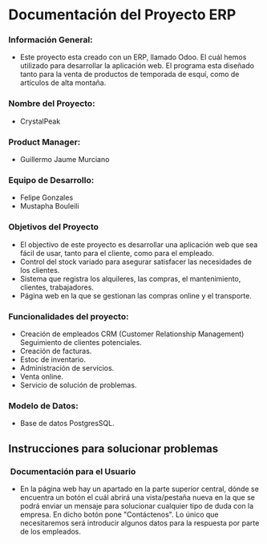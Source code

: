 # Documentación del Proyecto ERP

### Información General: 
- Este proyecto esta creado con un ERP, llamado Odoo. El cuál hemos utilizado para desarrollar la aplicación web. El programa esta diseñado tanto para la venta de productos de temporada de esquí, como de artículos de alta montaña.

### Nombre del Proyecto: 
- CrystalPeak

### Product Manager: 
- Guillermo Jaume Murciano

### Equipo de Desarrollo:  
- Felipe Gonzales
- Mustapha Bouleili

### Objetivos del Proyecto
-  El objectivo de este proyecto es desarrollar una aplicación web que sea fácil de usar, tanto para el cliente, como para el empleado. 
- Control del stock variado para asegurar satisfacer las necesidades de los clientes.
- Sistema que registra los alquileres, las compras, el mantenimiento, clientes, trabajadores.
- Página web en la que se gestionan las compras online y el transporte.

### Funcionalidades del proyecto:
- Creación de empleados CRM (Customer Relationship Management) Seguimiento de clientes potenciales.
- Creación de facturas.
- Estoc de inventario.
- Administración de servicios.
- Venta online.
- Servicio de solución de problemas. 

### Modelo de Datos:
- Base de datos PostgresSQL.

## Instrucciones para solucionar problemas
###  Documentación para el Usuario
- En la página web hay un apartado en la parte superior central, dónde se encuentra un botón el cuál abrirá una vista/pestaña nueva en la que se podrá enviar un mensaje para solucionar cualquier tipo de duda con la empresa. En dicho botón pone "Contáctenos". Lo único que necesitaremos será introducir algunos datos para la respuesta por parte de los empleados.